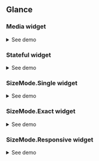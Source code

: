 ## Glance

### Media widget
<details><summary>See demo</summary>
<img src="docs/demo.gif"</img>

<details><summary>See architecture diagram for media widget</summary>
<img src="docs/glance_widget_app_arch.png" width="480px"</img>
</details>
</details>

### Stateful widget
<details><summary>See demo</summary>
<img src="docs/pref_demo.gif"</img>
</details>

### SizeMode.Single widget
<details><summary>See demo</summary>
<img src="docs/single_size_widget_demo.gif"</img>
</details>

### SizeMode.Exact widget
<details><summary>See demo</summary>
<img src="docs/exact_size_widget_demo.gif"</img>
</details>

### SizeMode.Responsive widget
<details><summary>See demo</summary>
<img src="docs/responsive_size_widget_demo.gif"</img>
</details>